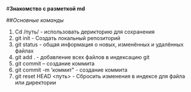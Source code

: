 #**Знакомство с разметкой md**

##*Основные команды*
1.	Cd /путь/ - использовать дерикторию для сохранения
2.	git init - Создать локальный репозиторий
3.	git status - общая информация о новых, изменённых и удалённых файлах
4.	git add . - добавление всех файлов в индексацию git
5.	git commit – создание коммита
6.	git commit -m ‘коммит" - создание коммита
7.	git reset HEAD <путь> - Сбросить изменения в индексе для файла или директории
